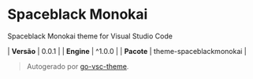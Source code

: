 # Spaceblack Monokai

Spaceblack Monokai theme for Visual Studio Code

| **Versão** | 0.0.1 |
| **Engine** | ^1.0.0 |
| **Pacote** | theme-spaceblackmonokai |

> Autogerado por [go-vsc-theme](https://github.com/natalbu/go-vsc-theme).
